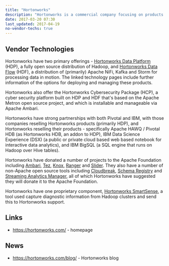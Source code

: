 ```yaml
---
title: "Hortonworks"
description: "Hortonworks is a commercial company focusing on products that support the exploitation of data both at rest and in motion.  Their business model is to provide support and professional services for a range of Apache open source technologies which they package and distribute for free. They are therefore extreemly active in the Apache open source space, with committers on all the technologies they distribute, and with a history of donating projects to the Apache Foundation that they have either initiated or acquired.  Hortonworks was formed in June 2011 by ex-Yahoo employees." 
date: 2017-03-20 07:30
last_updated: 2017-04-19
no-vendor-techs: true
---
```

## Vendor Technologies

Hortonworks have two primary offerings - [Hortonworks Data Platform](/technologies/hortonworks-data-platform/) (HDP), a fully open source distribution of Hadoop, and [Hortonworks Data Flow](/technologies/hortonworks-data-flow/) (HDF), a distribution of (primarily) Apache NiFi, Kafka and Storm for processing data in motion.  The linked technology pages include further information of the options for deploying and managing these products.

Hortonworks also offer the Hortonworks Cybersecurity Package (HCP), a cyber security platform built on HDP and HDF that's based on the Apache Metron open source project, and which is installable and manageable via Apache Ambari.

Hortonworks have strong partnerships with both Pivotal and IBM, with those companies reselling Hortonworks products (primarily HDP), and Hortonworks reselling their products - specifically Apache HAWQ / Pivotal HDB (as Hortonworks HDB, an addon to HDP), IBM Data Science Experience (DSX) (a public or private cloud based web based notebook for interactive data analytics), and IBM BigSQL (a SQL engine that runs on Hadoop over Hive tables).

Hortonworks have donated a number of projects to the Apache Foundation including [Ambari](/technologies/apache-ambari), [Tez](/technologies/apache-tez), [Knox](/technologies/apache-knox), [Ranger](/technologies/apache-ranger) and [Slider](/technologies/apache-slider).  They also have a number of non-Apache open source tools including [Cloudbreak](/technologies/cloudbreak), [Schema Registry](/technologies/schema-registry/) and [Streaming Analytics Manager](/technologies/streaming-analytics-manager), all of which Hortonworks have suggested they will donate it to the Apache Foundation.

Hortonworks have one proprietary component, [Hortonworks SmartSense](/technologies/hortonworks-smartsense), a tool used capture diagnostic information from Hadoop clusters and send this to Hortonworks support.

## Links

* <https://hortonworks.com/> - homepage

## News

* <https://hortonworks.com/blog/> - Hortonworks blog